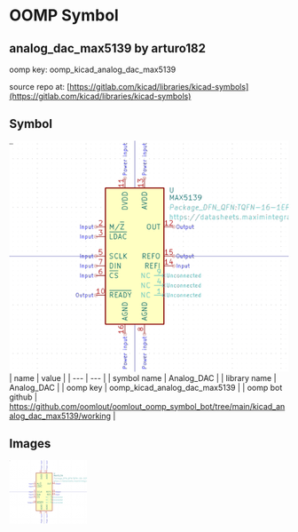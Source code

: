 # OOMP Symbol  
## analog_dac_max5139  by arturo182  
  
oomp key: oomp_kicad_analog_dac_max5139  
  
source repo at: [https://gitlab.com/kicad/libraries/kicad-symbols](https://gitlab.com/kicad/libraries/kicad-symbols)  
## Symbol  
  
[![working.png](working_600.png)](working.png)  
| name | value | 
| --- | --- | 
| symbol name | Analog_DAC | 
| library name | Analog_DAC | 
| oomp key | oomp_kicad_analog_dac_max5139 | 
| oomp bot github | https://github.com/oomlout/oomlout_oomp_symbol_bot/tree/main/kicad_analog_dac_max5139/working | 
## Images  
  
[![working.png](working_140.png)](working.png)  
